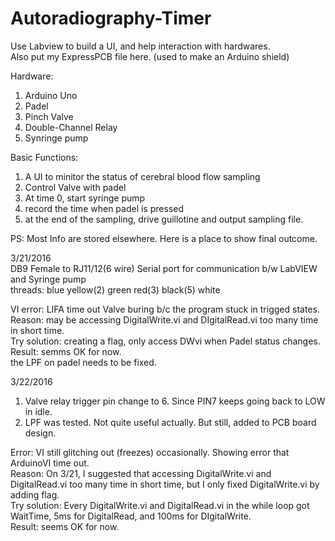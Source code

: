# Autoradiography-Timer

Use Labview to build a UI, and help interaction with hardwares.  
Also put my ExpressPCB file here. (used to make an Arduino shield)  

Hardware:  
1. Arduino Uno  
2. Padel  
3. Pinch Valve  
4. Double-Channel Relay  
5. Synringe pump  

Basic Functions:  
1. A UI to minitor the status of cerebral blood flow sampling  
2. Control Valve with padel  
3. At time 0, start syringe pump  
4. record the time when padel is pressed  
5. at the end of the sampling, drive guillotine and output sampling file.  


PS: Most Info are stored elsewhere. Here is a place to show final outcome.  

3/21/2016  
DB9 Female to RJ11/12(6 wire) Serial port for communication b/w LabVIEW and Syringe pump  
threads: blue yellow(2) green red(3) black(5) white  

VI error: LIFA time out  Valve buring b/c the program stuck in trigged states.  
Reason: may be accessing DigitalWrite.vi and DIgitalRead.vi too many time in short time.  
Try solution: creating a flag, only access DWvi when Padel status changes.  
Result: semms OK for now.  
the LPF on padel needs to be fixed.  

3/22/2016  
1. Valve relay trigger pin change to 6. Since PIN7 keeps going back to LOW in idle.  
2. LPF was tested. Not quite useful actually. But still, added to PCB board design.    

Error: VI still glitching out (freezes) occasionally. Showing error that ArduinoVI time out.   
Reason: On 3/21, I suggested that accessing DigitalWrite.vi and DigitalRead.vi too many time in short time, but I only fixed DigitalWrite.vi by adding flag.  
Try solution: Every DigitalWrite.vi and DigitalRead.vi in the while loop got WaitTime, 5ms for DigitalRead, and 100ms for DIgitalWrite.  
Result: seems OK for now.  
